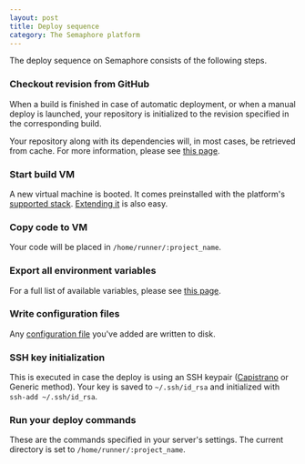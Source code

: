 ```yaml
---
layout: post
title: Deploy sequence
category: The Semaphore platform
---
```


The deploy sequence on Semaphore consists of the following steps.

### Checkout revision from GitHub

When a build is finished in case of automatic deployment, or when a manual deploy is launched, your repository is initialized to the revision specified in the corresponding build.

Your repository along with its dependencies will, in most cases, be retrieved from cache. For more information, please see [this page](/docs/caching-between-builds.html).

### Start build VM

A new virtual machine is booted. It comes preinstalled with the platform's [supported stack](/docs/supported-stack.html). [Extending it](/docs/how-to-install-dependency.html) is also easy.

### Copy code to VM

Your code will be placed in `/home/runner/:project_name`.

### Export all environment variables

For a full list of available variables, please see [this page](/docs/available-environment-variables.html).

### Write configuration files

Any [configuration file](/docs/adding-configuration-files.html) you've added are written to disk.

### SSH key initialization

This is executed in case the deploy is using an SSH keypair ([Capistrano](/docs/deploying-with-capistrano.html) or Generic method). Your key is saved to `~/.ssh/id_rsa` and initialized with `ssh-add ~/.ssh/id_rsa`.

### Run your deploy commands

These are the commands specified in your server's settings. The current directory is set to `/home/runner/:project_name`.
